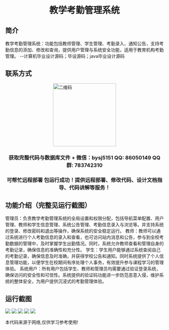 <p><h1 align="center">教学考勤管理系统</h1></p>

## 简介
教学考勤管理系统：功能包括教师管理、学生管理、考勤录入、通知公告，支持考勤信息的添加、修改和查询，提供用户管理与系统安全功能，适用于教育机构考勤管理。    --计算机毕业设计源码；毕设源码；java毕业设计源码


## 联系方式
<img src="https://bs-1329754181.cos.ap-shanghai.myqcloud.com/wx.jpg" alt="二维码" style="display: block; margin: 0 auto;" width="200px">
<p><h3 align="center">获取完整代码与数据库文件 + 微信：bysj5151 QQ: 86050149 QQ群: 783742310</h3></p>
<p><h3 align="center">可帮忙远程部署 包运行成功！提供远程部署、修改代码、设计文档指导、代码讲解等服务！</h3></p>

## 功能介绍（完整见运行截图）
管理员：负责教学考勤管理系统的全局设置和权限分配，包括导航菜单配置、用户管理、教师和学生信息管理、系统公告管理、考勤信息录入与浏览等。并支持系统的登录、修改密码和退出等操作，确保系统的安全稳定运行。 教师：教师可以通过系统进行个人考勤信息的录入和查看，也可访问站内消息和公告，参与到全校考勤数据的管理中，及时掌握学生出勤情况。同时，系统允许教师查看和管理自身的考勤记录，确保信息的准确性和充分性。 学生：学生用户能够通过系统查阅自己的考勤记录，确保信息及时准确，并获得学校公告和通知。同时系统提供了个人信息管理功能，以便学生在校期间有序处理个人事务，有效提升参与课程学习的管理体验。 系统用户：所有用户包括学生、教师和管理员均需要通过验证登录系统，确保访问的安全性和可信性。系统提供的验证码功能进一步防范恶意入侵，维护系统的整体安全，为用户提供沉浸式的考勤管理体验。


## 运行截图
![](imgs/588112-20220714142428641-1752683734.png)
![](imgs/588112-20220714142444943-1666426765.png)
![](imgs/588112-20220714142449642-1326876153.png)
![](imgs/588112-20220714142453829-663742782.png)
![](imgs/588112-20220714142457308-1815033237.png)

<p>本代码来源于网络,仅供学习参考使用!</p>
